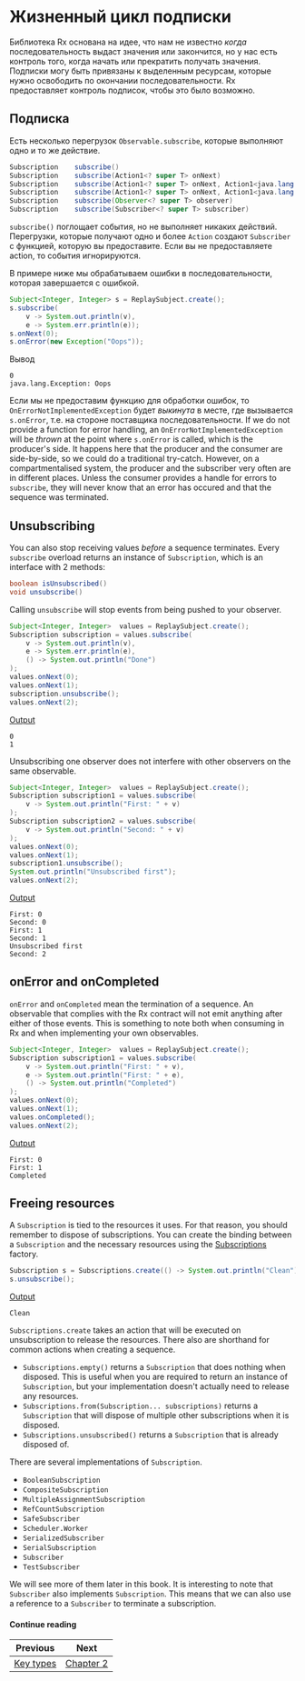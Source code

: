 # Жизненный цикл подписки

Библиотека Rx основана на идее, что нам не известно *когда* последовательность выдаст значения или закончится, но у нас есть контроль того, когда начать или прекратить получать значения. Подписки могу быть привязаны к выделенным ресурсам, которые нужно освободить по окончании последовательности. Rx предоставляет контроль подписок, чтобы это было возможно.

## Подписка

Есть несколько перегрузок `Observable.subscribe`, которые выполняют одно и то же действие.

```java
Subscription 	subscribe()
Subscription 	subscribe(Action1<? super T> onNext)
Subscription 	subscribe(Action1<? super T> onNext, Action1<java.lang.Throwable> onError)
Subscription 	subscribe(Action1<? super T> onNext, Action1<java.lang.Throwable> onError, Action0 onComplete)
Subscription 	subscribe(Observer<? super T> observer)
Subscription 	subscribe(Subscriber<? super T> subscriber)
```

`subscribe()` поглощает события, но не выполняет никаких действий. Перегрузки, которые получают одно и более `Action` создают `Subscriber` с функцией, которую вы предоставите. Если вы не предоставляете action, то события игнорируются.

В примере ниже мы обрабатываем ошибки в последовательности, которая завершается с ошибкой.

```java
Subject<Integer, Integer> s = ReplaySubject.create();
s.subscribe(
	v -> System.out.println(v),
	e -> System.err.println(e));
s.onNext(0);
s.onError(new Exception("Oops"));
```

Вывод
```
0
java.lang.Exception: Oops
```

Если мы не предоставим функцию для обработки ошибок, то `OnErrorNotImplementedException` будет *выкинута* в месте, где вызывается `s.onError`, т.е. на стороне поставщика последовательности.
If we do not provide a function for error handling, an `OnErrorNotImplementedException` will be *thrown* at the point where `s.onError` is called, which is the producer's side. It happens here that the producer and the consumer are side-by-side, so we could do a traditional try-catch. However, on a compartmentalised system, the producer and the subscriber very often are in different places. Unless the consumer provides a handle for errors to `subscribe`, they will never know that an error has occured and that the sequence was terminated.

## Unsubscribing

You can also stop receiving values *before* a sequence terminates. Every `subscribe` overload returns an instance of `Subscription`, which is an interface with 2 methods:

```java
boolean isUnsubscribed()
void unsubscribe()
```

Calling `unsubscribe` will stop events from being pushed to your observer.

```java
Subject<Integer, Integer>  values = ReplaySubject.create();
Subscription subscription = values.subscribe(
    v -> System.out.println(v),
    e -> System.err.println(e),
    () -> System.out.println("Done")
);
values.onNext(0);
values.onNext(1);
subscription.unsubscribe();
values.onNext(2);
```
[Output](/tests/java/itrx/chapter1/UnsubscribingExample.java)
```
0
1
```

Unsubscribing one observer does not interfere with other observers on the same observable.

```java
Subject<Integer, Integer>  values = ReplaySubject.create();
Subscription subscription1 = values.subscribe(
    v -> System.out.println("First: " + v)
);
Subscription subscription2 = values.subscribe(
	v -> System.out.println("Second: " + v)
);
values.onNext(0);
values.onNext(1);
subscription1.unsubscribe();
System.out.println("Unsubscribed first");
values.onNext(2);
```
[Output](/tests/java/itrx/chapter1/UnsubscribingExample.java)
```
First: 0
Second: 0
First: 1
Second: 1
Unsubscribed first
Second: 2
```

## onError and onCompleted

`onError` and `onCompleted` mean the termination of a sequence. An observable that complies with the Rx contract will not emit anything after either of those events. This is something to note both when consuming in Rx and when implementing your own observables.

```java
Subject<Integer, Integer>  values = ReplaySubject.create();
Subscription subscription1 = values.subscribe(
    v -> System.out.println("First: " + v),
    e -> System.out.println("First: " + e),
    () -> System.out.println("Completed")
);
values.onNext(0);
values.onNext(1);
values.onCompleted();
values.onNext(2);
```
[Output](/tests/java/itrx/chapter1/RxContractExample.java)
```
First: 0
First: 1
Completed
```

## Freeing resources

A `Subscription` is tied to the resources it uses. For that reason, you should remember to dispose of subscriptions. You can create the binding between a `Subscription` and the necessary resources using the [Subscriptions](http://reactivex.io/RxJava/javadoc/rx/subscriptions/Subscriptions.html) factory.

```java
Subscription s = Subscriptions.create(() -> System.out.println("Clean"));
s.unsubscribe();
```
[Output](/tests/java/itrx/chapter1/UnsubscribingExample.java)
```
Clean
```

`Subscriptions.create` takes an action that will be executed on unsubscription to release the resources. There also are shorthand for common actions when creating a sequence.
* `Subscriptions.empty()` returns a `Subscription` that does nothing when disposed. This is useful when you are required to return an instance of `Subscription`, but your implementation doesn't actually need to release any resources.
* `Subscriptions.from(Subscription... subscriptions)` returns  a `Subscription` that will dispose of multiple other subscriptions when it is disposed.
* `Subscriptions.unsubscribed()` returns a `Subscription` that is already disposed of.

There are several implementations of `Subscription`.

* `BooleanSubscription`
* `CompositeSubscription`
* `MultipleAssignmentSubscription`
* `RefCountSubscription`
* `SafeSubscriber`
* `Scheduler.Worker`
* `SerializedSubscriber`
* `SerialSubscription`
* `Subscriber`
* `TestSubscriber`

We will see more of them later in this book. It is interesting to note that `Subscriber` also implements `Subscription`. This means that we can also use a reference to a `Subscriber` to terminate a subscription.

#### Continue reading

| Previous | Next |
| --- | --- |
| [Key types](/Part%201%20-%20Getting%20Started/2.%20Key%20types.md) | [Chapter 2](/Part%202%20-%20Sequence%20Basics/1.%20Creating%20a%20sequence.md) |
